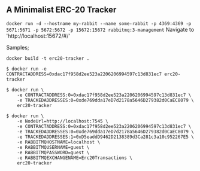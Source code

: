 ## A Minimalist ERC-20 Tracker  

`docker run -d --hostname my-rabbit --name some-rabbit -p 4369:4369 -p 5671:5671 -p 5672:5672 -p 15672:15672 rabbitmq:3-management`
Navigate to 'http://localhost:15672/#/'  

Samples;   
```
docker build -t erc20-tracker .
```

```
$ docker run -e CONTRACTADDRESS=0xdac17f958d2ee523a2206206994597c13d831ec7 erc20-tracker 

$ docker run \
    -e CONTRACTADDRESS:0=0xdac17f958d2ee523a2206206994597c13d831ec7 \
    -e TRACKEDADDRESSES:0=0xde769dda17eD7d2178a5646D279382d0CaEC8079 \
    erc20-tracker

$ docker run \
    -e NodeUrl=http://localhost:7545 \
    -e CONTRACTADDRESS:0=0xdac17f958d2ee523a2206206994597c13d831ec7 \
    -e TRACKEDADDRESSES:0=0xde769dda17eD7d2178a5646D279382d0CaEC8079 \
    -e TRACKEDADDRESSES:1=0xD5eaddD9462D2138389d3Ca281c3a10c952267E5 \
    -e RABBITMQHOSTNAME=localhost \
    -e RABBITMQUSERNAME=guest \
    -e RABBITMQPASSWORD=guest \
    -e RABBITMQEXCHANGENAME=Erc20Transactions \
    erc20-tracker
```